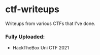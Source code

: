 # ctf-writeups
Writeups from various CTFs that I've done.

### Fully Uploaded:
- HackTheBox Uni CTF 2021
